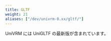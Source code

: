 ```yaml
---
title: GLTF
weight: 21
aliases: ["/dev/univrm-0.xx/gltf/"]
---
```


UniVRM には UniGLTF の最新版が含まれています。




